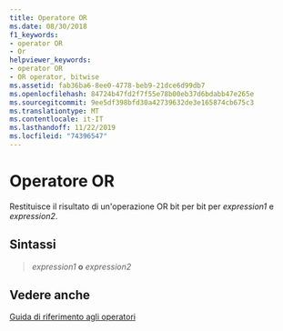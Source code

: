 ```yaml
---
title: Operatore OR
ms.date: 08/30/2018
f1_keywords:
- operator OR
- Or
helpviewer_keywords:
- operator OR
- OR operator, bitwise
ms.assetid: fab36ba6-8ee0-4778-beb9-21dce6d99db7
ms.openlocfilehash: 84724b47fd2f7f55e78b00eb37d6bdabb47e265e
ms.sourcegitcommit: 9ee5df398bfd30a42739632de3e165874cb675c3
ms.translationtype: MT
ms.contentlocale: it-IT
ms.lasthandoff: 11/22/2019
ms.locfileid: "74396547"
---
```

# <a name="operator-or"></a>Operatore OR

Restituisce il risultato di un'operazione OR bit per bit per *expression1* e *expression2*.

## <a name="syntax"></a>Sintassi

> *expression1* **o** *expression2*

## <a name="see-also"></a>Vedere anche

[Guida di riferimento agli operatori](operators-reference.md)
